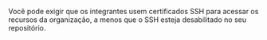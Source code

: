 Você pode exigir que os integrantes usem certificados SSH para acessar os recursos da organização, a menos que o SSH esteja desabilitado no seu repositório.

